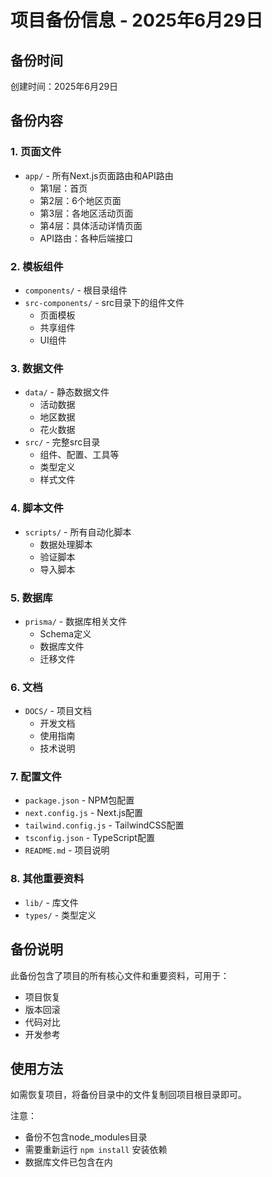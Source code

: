 # 项目备份信息 - 2025年6月29日

## 备份时间
创建时间：2025年6月29日

## 备份内容

### 1. 页面文件
- `app/` - 所有Next.js页面路由和API路由
  - 第1层：首页
  - 第2层：6个地区页面 
  - 第3层：各地区活动页面
  - 第4层：具体活动详情页面
  - API路由：各种后端接口

### 2. 模板组件
- `components/` - 根目录组件
- `src-components/` - src目录下的组件文件
  - 页面模板
  - 共享组件
  - UI组件

### 3. 数据文件
- `data/` - 静态数据文件
  - 活动数据
  - 地区数据
  - 花火数据
- `src/` - 完整src目录
  - 组件、配置、工具等
  - 类型定义
  - 样式文件

### 4. 脚本文件
- `scripts/` - 所有自动化脚本
  - 数据处理脚本
  - 验证脚本
  - 导入脚本

### 5. 数据库
- `prisma/` - 数据库相关文件
  - Schema定义
  - 数据库文件
  - 迁移文件

### 6. 文档
- `DOCS/` - 项目文档
  - 开发文档
  - 使用指南
  - 技术说明

### 7. 配置文件
- `package.json` - NPM包配置
- `next.config.js` - Next.js配置
- `tailwind.config.js` - TailwindCSS配置
- `tsconfig.json` - TypeScript配置
- `README.md` - 项目说明

### 8. 其他重要资料
- `lib/` - 库文件
- `types/` - 类型定义

## 备份说明
此备份包含了项目的所有核心文件和重要资料，可用于：
- 项目恢复
- 版本回滚
- 代码对比
- 开发参考

## 使用方法
如需恢复项目，将备份目录中的文件复制回项目根目录即可。

注意：
- 备份不包含node_modules目录
- 需要重新运行 `npm install` 安装依赖
- 数据库文件已包含在内 